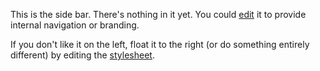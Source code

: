 This is the side bar. There's nothing in it yet. You could [edit](edit?page=_side-bar) it to provide internal navigation or branding.

If you don't like it on the left, float it to the right (or do something entirely different) by editing the [stylesheet](edit-css?page=stylesheet).
